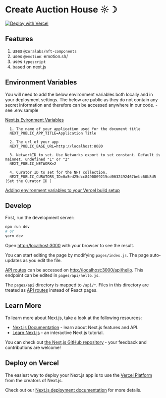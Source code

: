 # Create Auction House ☼☽

[![Deploy with Vercel](https://vercel.com/button)](https://vercel.com/new/git/external?repository-url=https%3A%2F%2Fgithub.com%2Fourzora%2Fcreate-auction-house&env=NEXT_PUBLIC_APP_TITLE,NEXT_PUBLIC_BASE_URL,NEXT_PUBLIC_NETWORK,NEXT_PUBLIC_CURATORS_ID&envDescription=Curator%20ID%20%26%20Network&envLink=https%3A%2F%2Fgithub.com%2Fourzora%2Fauction-house%23curators&project-name=our-auction-house&repo-name=our-auction-house&redirect-url=https%3A%2F%2Fcreate-auction-house.vercel.app)

## Features
1. uses `@zoralabs/nft-components`
2. uses `@emotion`: emotion.sh/
3. uses `typescript`
4. based on next.js

## Environment Variables

You will need to add the below environment variables both locally and in your deployment settings. The below are public as they do not contain any secret information and therefore can be accessed anywhere in our code. - see .env.sample

[Next.js Evironment Variables](https://nextjs.org/docs/basic-features/environment-variables#exposing-environment-variables-to-the-browser)
      
      1. The name of your application used for the document title
      NEXT_PUBLIC_APP_TITLE=Application Title
      
      2. The url of your app
      NEXT_PUBLIC_BASE_URL=http://localhost:8080
      
      3. NetworkID to set. Use Networks export to set constant. Default is mainnet. undefined "1" or "2"
      NEXT_PUBLIC_NETWORK=2
      
      4. Curator ID to set for the NFT collection.
      NEXT_PUBLIC_CURATORS_ID=0x5ed25dcc8490809215cd0632492467bebc60b8d5 (Set the Curator ID )

[Adding environment variables to your Vercel build setup](https://vercel.com/docs/environment-variables)

## Develop

First, run the development server:

```bash
npm run dev
# or
yarn dev
```

Open [http://localhost:3000](http://localhost:3000) with your browser to see the result.

You can start editing the page by modifying `pages/index.js`. The page auto-updates as you edit the file.

[API routes](https://nextjs.org/docs/api-routes/introduction) can be accessed on [http://localhost:3000/api/hello](http://localhost:3000/api/hello). This endpoint can be edited in `pages/api/hello.js`.

The `pages/api` directory is mapped to `/api/*`. Files in this directory are treated as [API routes](https://nextjs.org/docs/api-routes/introduction) instead of React pages.

## Learn More

To learn more about Next.js, take a look at the following resources:

- [Next.js Documentation](https://nextjs.org/docs) - learn about Next.js features and API.
- [Learn Next.js](https://nextjs.org/learn) - an interactive Next.js tutorial.

You can check out [the Next.js GitHub repository](https://github.com/vercel/next.js/) - your feedback and contributions are welcome!

## Deploy on Vercel

The easiest way to deploy your Next.js app is to use the [Vercel Platform](https://vercel.com/new?utm_medium=default-template&filter=next.js&utm_source=create-next-app&utm_campaign=create-next-app-readme) from the creators of Next.js.

Check out our [Next.js deployment documentation](https://nextjs.org/docs/deployment) for more details.
